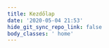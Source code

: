 ```yaml
---
title: Kezdőlap
date: '2020-05-04 21:53'
hide_git_sync_repo_link: false
body_classes: ' home'
---
```


